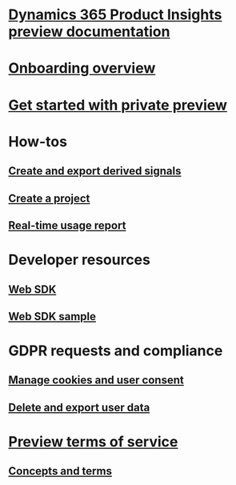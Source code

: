 # [Dynamics 365 Product Insights preview documentation](index.md)

# [Onboarding overview](onboarding-overview.md)

# [Get started with private preview](quickstart-product-insights.md)

# How-tos
## [Create and export derived signals](derived-signals.md)
## [Create a project](create-project.md)
## [Real-time usage report](real-time-usage-report.md)

# Developer resources
## [Web SDK](get-started-websdk.md)
## [Web SDK sample](websdk-sample.md)

# GDPR requests and compliance
## [Manage cookies and user consent](user-consent-storage.md)
## [Delete and export user data](delete-export-signal-data.md)

# [Preview terms of service](preview-terms-of-service.md)

## [Concepts and terms](concepts-terminology.md)
